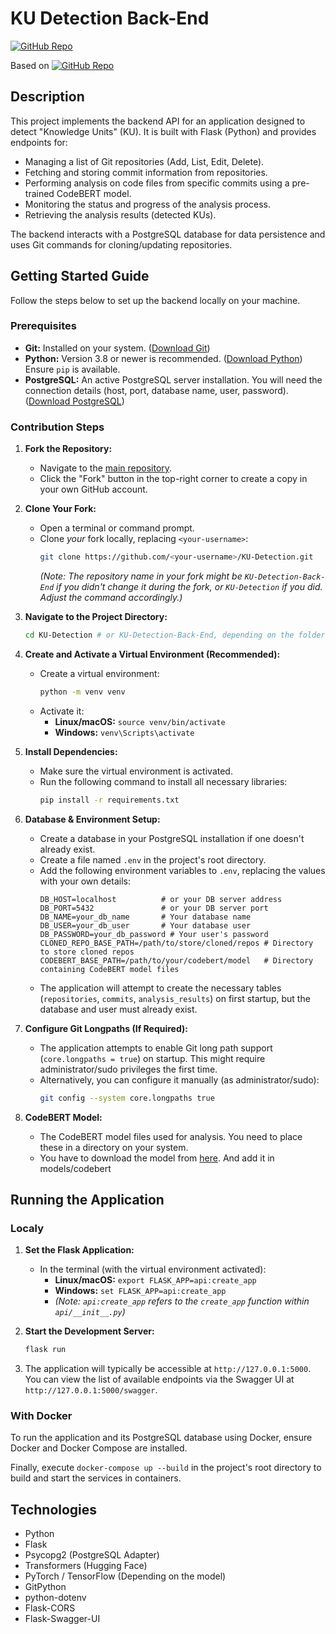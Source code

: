 # KU Detection Back-End

[![GitHub Repo](https://img.shields.io/badge/GitHub-Repo-blue?logo=github)](https://github.com/skillab-project/KU-Detection)

Based on [![GitHub Repo](https://img.shields.io/badge/GitHub-Repo-blue?logo=github)](https://github.com/ElisavetKanidou/KU-Detection-Back-End) 

## Description

This project implements the backend API for an application designed to detect "Knowledge Units" (KU). It is built with Flask (Python) and provides endpoints for:

*   Managing a list of Git repositories (Add, List, Edit, Delete).
*   Fetching and storing commit information from repositories.
*   Performing analysis on code files from specific commits using a pre-trained CodeBERT model.
*   Monitoring the status and progress of the analysis process.
*   Retrieving the analysis results (detected KUs).

The backend interacts with a PostgreSQL database for data persistence and uses Git commands for cloning/updating repositories.

## Getting Started Guide

Follow the steps below to set up the backend locally on your machine.

### Prerequisites

*   **Git:** Installed on your system. ([Download Git](https://git-scm.com/downloads))
*   **Python:** Version 3.8 or newer is recommended. ([Download Python](https://www.python.org/downloads/)) Ensure `pip` is available.
*   **PostgreSQL:** An active PostgreSQL server installation. You will need the connection details (host, port, database name, user, password). ([Download PostgreSQL](https://www.postgresql.org/download/))

### Contribution Steps

1.  **Fork the Repository:**
    *   Navigate to the [main repository](https://github.com/skillab-project/KU-Detection).
    *   Click the "Fork" button in the top-right corner to create a copy in your own GitHub account.

2.  **Clone Your Fork:**
    *   Open a terminal or command prompt.
    *   Clone *your* fork locally, replacing `<your-username>`:
        ```bash
        git clone https://github.com/<your-username>/KU-Detection.git
        ```
        *(Note: The repository name in your fork might be `KU-Detection-Back-End` if you didn't change it during the fork, or `KU-Detection` if you did. Adjust the command accordingly.)*

3.  **Navigate to the Project Directory:**
    ```bash
    cd KU-Detection # or KU-Detection-Back-End, depending on the folder name
    ```

4.  **Create and Activate a Virtual Environment (Recommended):**
    *   Create a virtual environment:
        ```bash
        python -m venv venv
        ```
    *   Activate it:
        *   **Linux/macOS:** `source venv/bin/activate`
        *   **Windows:** `venv\Scripts\activate`

5.  **Install Dependencies:**
    *   Make sure the virtual environment is activated.
    *   Run the following command to install all necessary libraries:
        ```bash
        pip install -r requirements.txt
        ```

6.  **Database & Environment Setup:**
    *   Create a database in your PostgreSQL installation if one doesn't already exist.
    *   Create a file named `.env` in the project's root directory.
    *   Add the following environment variables to `.env`, replacing the values with your own details:
        ```dotenv
        DB_HOST=localhost          # or your DB server address
        DB_PORT=5432               # or your DB server port
        DB_NAME=your_db_name       # Your database name
        DB_USER=your_db_user       # Your database user
        DB_PASSWORD=your_db_password # Your user's password
        CLONED_REPO_BASE_PATH=/path/to/store/cloned/repos # Directory to store cloned repos
        CODEBERT_BASE_PATH=/path/to/your/codebert/model   # Directory containing CodeBERT model files
        ```
    *   The application will attempt to create the necessary tables (`repositories`, `commits`, `analysis_results`) on first startup, but the database and user must already exist.

7.  **Configure Git Longpaths (If Required):**
    *   The application attempts to enable Git long path support (`core.longpaths = true`) on startup. This might require administrator/sudo privileges the first time.
    *   Alternatively, you can configure it manually (as administrator/sudo):
        ```bash
        git config --system core.longpaths true
        ```

8. **CodeBERT Model:**
    *   The CodeBERT model files used for analysis. You need to place these in a directory on your system.
    *   You have to download the model from [here](https://huggingface.co/nnikolaidis/java-ku/tree/main). And add it in models/codebert

## Running the Application

### Localy

1.  **Set the Flask Application:**
    *   In the terminal (with the virtual environment activated):
        *   **Linux/macOS:** `export FLASK_APP=api:create_app`
        *   **Windows:** `set FLASK_APP=api:create_app`
        *   *(Note: `api:create_app` refers to the `create_app` function within `api/__init__.py`)*

2.  **Start the Development Server:**
    ```bash
    flask run
    ```

3.  The application will typically be accessible at `http://127.0.0.1:5000`. You can view the list of available endpoints via the Swagger UI at `http://127.0.0.1:5000/swagger`.

### With Docker

To run the application and its PostgreSQL database using Docker, ensure Docker and Docker Compose are installed.

Finally, execute `docker-compose up --build` in the project's root directory to build and start the services in containers.


## Technologies

*   Python
*   Flask
*   Psycopg2 (PostgreSQL Adapter)
*   Transformers (Hugging Face)
*   PyTorch / TensorFlow (Depending on the model)
*   GitPython
*   python-dotenv
*   Flask-CORS
*   Flask-Swagger-UI
